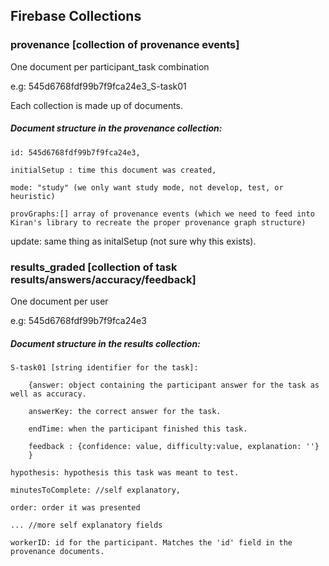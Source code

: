 ## Firebase Collections

### provenance [collection of provenance events]

One document per participant_task combination

e.g: 545d6768fdf99b7f9fca24e3_S-task01

Each collection is made up of documents. 

##### Document structure in the provenance collection: 
	id: 545d6768fdf99b7f9fca24e3, 

	initialSetup : time this document was created,

	mode: "study" (we only want study mode, not develop, test, or heuristic)

	provGraphs:[] array of provenance events (which we need to feed into Kiran's library to recreate the proper provenance graph structure) 

update: same thing as initalSetup (not sure why this exists). 


### results_graded [collection of task results/answers/accuracy/feedback]

One document per user

e.g: 545d6768fdf99b7f9fca24e3

##### Document structure in the results collection: 

	S-task01 [string identifier for the task]: 

		{answer: object containing the participant answer for the task as well as accuracy. 
    
    	answerKey: the correct answer for the task. 
    
    	endTime: when the participant finished this task. 
    
    	feedback : {confidence: value, difficulty:value, explanation: ''}
    	}
    	
    hypothesis: hypothesis this task was meant to test. 
    
    minutesToComplete: //self explanatory,
    
    order: order it was presented 
    
    ... //more self explanatory fields
    
    workerID: id for the participant. Matches the 'id' field in the provenance documents. 
    



